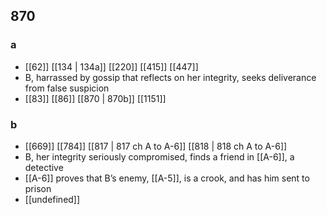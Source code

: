 ## 870
### a
- [[62]] [[134 | 134a]] [[220]] [[415]] [[447]] 
- B, harrassed by gossip that reflects on her integrity, seeks deliverance from false suspicion
- [[83]] [[86]] [[870 | 870b]] [[1151]] 

### b
- [[669]] [[784]] [[817 | 817 ch A to A-6]] [[818 | 818 ch A to A-6]] 
- B, her integrity seriously compromised, finds a friend in [[A-6]], a detective
- [[A-6]] proves that B’s enemy, [[A-5]], is a crook, and has him sent to prison
- [[undefined]] 

